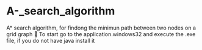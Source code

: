 # A-_search_algorithm
A* search algorithm, for findong the minimun path between two nodes on a grid graph
:pizza:
To start go to the application.windows32 and execute the .exe file, if you do not have java install it
